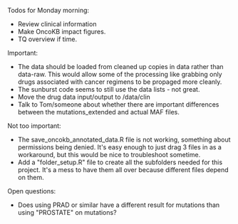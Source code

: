 
Todos for Monday morning:
- Review clinical information
- Make OncoKB impact figures.
- TQ overview if time.


Important:
- The data should be loaded from cleaned up copies in data rather than data-raw.  This would allow some of the processing like grabbing only drugs associated with cancer regimens to be propaged more cleanly.
- The sunburst code seems to still use the data lists - not great.
- Move the drug data input/output to /data/clin
- Talk to Tom/someone about whether there are important differences between the mutations_extended and actual MAF files.

Not too important:
- The save_oncokb_annotated_data.R file is not working, something about permissions being denied.  It's easy enough to just drag 3 files in as a workaround, but this would be nice to troubleshoot sometime.
- Add a "folder_setup.R" file to create all the subfolders needed for this project.  It's a mess to have them all over because different files depend on them.

Open questions:
- Does using PRAD or similar have a different result for mutations than using "PROSTATE" on mutations?